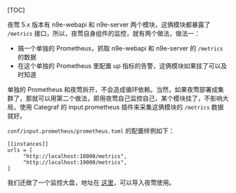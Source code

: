 [TOC]

夜莺 5.x 版本有 n9e-webapi 和 n9e-server 两个模块，这俩模块都暴露了 `/metrics` 接口，所以，夜莺自身组件的监控，就有两个做法，做法一：

*   搞一个单独的 Prometheus，抓取 n9e-webapi 和 n9e-server 的 `/metrics` 的数据
*   在这个单独的 Prometheus 里配置 up 指标的告警，这俩模块如果挂了可以及时知道

单独的 Prometheus 和夜莺拆开，不会造成循环依赖。当然，如果夜莺部署成集群了，那就可以用第二个做法，即用夜莺自己监控自己，某个模块挂了，不影响大局，使用 Categraf 的 input.prometheus 插件来采集这俩模块的 `/metrics` 数据就好。

`conf/input.prometheus/prometheus.toml` 的配置样例如下：

    [[instances]]
    urls = [
         "http://localhost:18000/metrics",
         "http://localhost:19000/metrics",
    ]


我们还做了一个监控大盘，地址在 [这里](https://github.com/ccfos/nightingale/blob/main/doc/server-dash.json)，可以导入夜莺使用。
